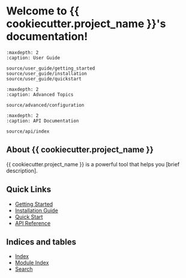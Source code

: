 # Welcome to {{ cookiecutter.project_name }}'s documentation!

```{toctree}
:maxdepth: 2
:caption: User Guide

source/user_guide/getting_started
source/user_guide/installation
source/user_guide/quickstart
```

```{toctree}
:maxdepth: 2
:caption: Advanced Topics

source/advanced/configuration
```

```{toctree}
:maxdepth: 2
:caption: API Documentation

source/api/index
```

## About {{ cookiecutter.project_name }}

{{ cookiecutter.project_name }} is a powerful tool that helps you [brief description].

## Quick Links

* [Getting Started](source/user_guide/getting_started)
* [Installation Guide](source/user_guide/installation)
* [Quick Start](source/user_guide/quickstart)
* [API Reference](source/api/index)

## Indices and tables

* [Index](genindex)
* [Module Index](modindex)
* [Search](search)
